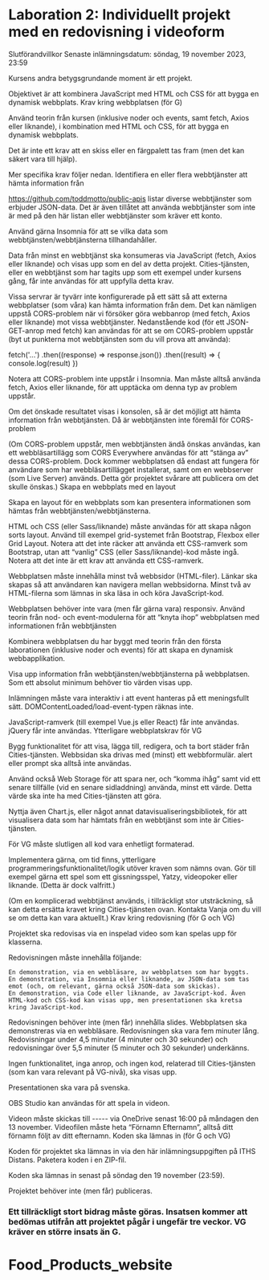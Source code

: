 # Laboration 2: Individuellt projekt med en redovisning i videoform
Slutförandvillkor
Senaste inlämningsdatum: söndag, 19 november 2023, 23:59

Kursens andra betygsgrundande moment är ett projekt.

Objektivet är att kombinera JavaScript med HTML och CSS för att bygga en dynamisk webbplats.
Krav kring webbplatsen (för G)

Använd teorin från kursen (inklusive noder och events, samt fetch, Axios eller liknande), i kombination med HTML och CSS, för att bygga en dynamisk webbplats.

Det är inte ett krav att en skiss eller en färgpalett tas fram (men det kan säkert vara till hjälp).

Mer specifika krav följer nedan.
Identifiera en eller flera webbtjänster att hämta information från

https://github.com/toddmotto/public-apis listar diverse webbtjänster som erbjuder JSON-data. Det är även tillåtet att använda webbtjänster som inte är med på den här listan eller webbtjänster som kräver ett konto.

Använd gärna Insomnia för att se vilka data som webbtjänsten/webbtjänsterna tillhandahåller.

Data från minst en webbtjänst ska konsumeras via JavaScript (fetch, Axios eller liknande) och visas upp som en del av detta projekt. Cities-tjänsten, eller en webbtjänst som har tagits upp som ett exempel under kursens gång, får inte användas för att uppfylla detta krav.

Vissa servrar är tyvärr inte konfigurerade på ett sätt så att externa webbplatser (som våra) kan hämta information från dem. Det kan nämligen uppstå CORS-problem när vi försöker göra webbanrop (med fetch, Axios eller liknande) mot vissa webbtjänster. Nedanstående kod (för ett JSON-GET-anrop med fetch) kan användas för att se om CORS-problem uppstår (byt ut punkterna mot webbtjänsten som du vill prova att använda):

fetch('...')
  .then((response) => response.json())
  .then((result) => {
    console.log(result)
  })

Notera att CORS-problem inte uppstår i Insomnia. Man måste alltså använda fetch, Axios eller liknande, för att upptäcka om denna typ av problem uppstår.

Om det önskade resultatet visas i konsolen, så är det möjligt att hämta information från webbtjänsten. Då är webbtjänsten inte föremål för CORS-problem

(Om CORS-problem uppstår, men webbtjänsten ändå önskas användas, kan ett webbläsartillägg som CORS Everywhere användas för att “stänga av” dessa CORS-problem. Dock kommer webbplatsen då endast att fungera för användare som har webbläsartillägget installerat, samt om en webbserver (som Live Server) används. Detta gör projektet svårare att publicera om det skulle önskas.)
Skapa en webbplats med en layout

Skapa en layout för en webbplats som kan presentera informationen som hämtas från webbtjänsten/webbtjänsterna.

HTML och CSS (eller Sass/liknande) måste användas för att skapa någon sorts layout. Använd till exempel grid-systemet från Bootstrap, Flexbox eller Grid Layout. Notera att det inte räcker att använda ett CSS-ramverk som Bootstrap, utan att “vanlig” CSS (eller Sass/liknande)-kod måste ingå. Notera att det inte är ett krav att använda ett CSS-ramverk.

Webbplatsen måste innehålla minst två webbsidor (HTML-filer). Länkar ska skapas så att användaren kan navigera mellan webbsidorna. Minst två av HTML-filerna som lämnas in ska läsa in och köra JavaScript-kod.

Webbplatsen behöver inte vara (men får gärna vara) responsiv.
Använd teorin från nod- och event-modulerna för att “knyta ihop” webbplatsen med informationen från webbtjänsten

Kombinera webbplatsen du har byggt med teorin från den första laborationen (inklusive noder och events) för att skapa en dynamisk webbapplikation.

Visa upp information från webbtjänsten/webbtjänsterna på webbplatsen. Som ett absolut minimum behöver tio värden visas upp.

Inlämningen måste vara interaktiv i att event hanteras på ett meningsfullt sätt. DOMContentLoaded/load-event-typen räknas inte.

JavaScript-ramverk (till exempel Vue.js eller React) får inte användas. jQuery får inte användas.
Ytterligare webbplatskrav för VG

Bygg funktionalitet för att visa, lägga till, redigera, och ta bort städer från Cities-tjänsten. Webbsidan ska drivas med (minst) ett webbformulär. alert eller prompt ska alltså inte användas.

Använd också Web Storage för att spara ner, och “komma ihåg” samt vid ett senare tillfälle (vid en senare sidladdning) använda, minst ett värde. Detta värde ska inte ha med Cities-tjänsten att göra.

Nyttja även Chart.js, eller något annat datavisualiseringsbibliotek, för att visualisera data som har hämtats från en webbtjänst som inte är Cities-tjänsten.

För VG måste slutligen all kod vara enhetligt formaterad.

Implementera gärna, om tid finns, ytterligare programmeringsfunktionalitet/logik utöver kraven som nämns ovan. Gör till exempel gärna ett spel som ett gissningsspel, Yatzy, videopoker eller liknande. (Detta är dock valfritt.)

(Om en komplicerad webbtjänst används, i tillräckligt stor utsträckning, så kan detta ersätta kravet kring Cities-tjänsten ovan. Kontakta Vanja om du vill se om detta kan vara aktuellt.)
Krav kring redovisning (för G och VG)

Projektet ska redovisas via en inspelad video som kan spelas upp för klasserna.

Redovisningen måste innehålla följande:

    En demonstration, via en webbläsare, av webbplatsen som har byggts.
    En demonstration, via Insomnia eller liknande, av JSON-data som tas emot (och, om relevant, gärna också JSON-data som skickas).
    En demonstration, via Code eller liknande, av JavaScript-kod. Även HTML-kod och CSS-kod kan visas upp, men presentationen ska kretsa kring JavaScript-kod.

Redovisningen behöver inte (men får) innehålla slides. Webbplatsen ska demonstreras via en webbläsare. Redovisningen ska vara fem minuter lång. Redovisningar under 4,5 minuter (4 minuter och 30 sekunder) och redovisningar över 5,5 minuter (5 minuter och 30 sekunder) underkänns.

Ingen funktionalitet, inga anrop, och ingen kod, relaterad till Cities-tjänsten (som kan vara relevant på VG-nivå), ska visas upp.

Presentationen ska vara på svenska.

OBS Studio kan användas för att spela in videon.

Videon måste skickas till ----- via OneDrive senast 16:00 på måndagen den 13 november. Videofilen måste heta “Förnamn Efternamn”, alltså ditt förnamn följt av ditt efternamn.
Koden ska lämnas in (för G och VG)

Koden för projektet ska lämnas in via den här inlämningsuppgiften på ITHS Distans. Paketera koden i en ZIP-fil.

Koden ska lämnas in senast på söndag den 19 november (23:59).

Projektet behöver inte (men får) publiceras.

### Ett tillräckligt stort bidrag måste göras. Insatsen kommer att bedömas utifrån att projektet pågår i ungefär tre veckor. VG kräver en större insats än G.
# Food_Products_website
